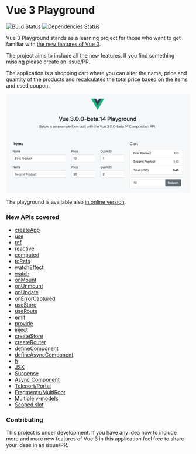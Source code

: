 # Vue 3 Playground

[![Build Status](https://travis-ci.com/blacksonic/vue-3-playground.svg?branch=master)](https://travis-ci.com/blacksonic/vue-3-playground)
[![Dependencies Status](https://david-dm.org/blacksonic/vue-3-playground/status.svg)](https://david-dm.org/blacksonic/vue-3-playground)

Vue 3 Playground stands as a learning project for those who want to get familiar with [the new features of Vue 3](https://composition-api.vuejs.org/).

The project aims to include all the new features. If you find something missing please create an issue/PR.

The application is a shopping cart where you can alter the name, price and quantity of the products and
recalculates the total price based on the items and used coupon.

![Vue 3 Playground](./images/screenshot.png "Vue 3 Playground")

The playground is available also [in online version](https://codesandbox.io/s/github/blacksonic/vue-3-playground).

### New APIs covered

- [createApp](https://github.com/blacksonic/vue-3-playground/blob/master/src/main.js)
- [use](https://github.com/blacksonic/vue-3-playground/blob/master/src/main.js)
- [ref](https://github.com/blacksonic/vue-3-playground/blob/master/src/hooks.js)
- [reactive](https://github.com/blacksonic/vue-3-playground/blob/master/src/hooks.js)
- [computed](https://github.com/blacksonic/vue-3-playground/blob/master/src/hooks.js)
- [toRefs](https://github.com/blacksonic/vue-3-playground/blob/master/src/Cart.vue)
- [watchEffect](https://github.com/blacksonic/vue-3-playground/blob/master/src/Cart.vue)
- [watch](https://github.com/blacksonic/vue-3-playground/blob/master/src/Cart.vue)
- [onMount](https://github.com/blacksonic/vue-3-playground/blob/master/src/Cart.vue)
- [onUnmount](https://github.com/blacksonic/vue-3-playground/blob/master/src/Cart.vue)
- [onUpdate](https://github.com/blacksonic/vue-3-playground/blob/master/src/Cart.vue)
- [onErrorCaptured](https://github.com/blacksonic/vue-3-playground/blob/master/src/Cart.vue)
- [useStore](https://github.com/blacksonic/vue-3-playground/blob/master/src/App.vue)
- [useRoute](https://github.com/blacksonic/vue-3-playground/blob/master/src/Checkout.vue)
- [emit](https://github.com/blacksonic/vue-3-playground/blob/master/src/Coupon.vue)
- [provide](https://github.com/blacksonic/vue-3-playground/blob/master/src/version.js)
- [inject](https://github.com/blacksonic/vue-3-playground/blob/master/src/version.js)
- [createStore](https://github.com/blacksonic/vue-3-playground/blob/master/src/store.js)
- [createRouter](https://github.com/blacksonic/vue-3-playground/blob/master/src/router.js)
- [defineComponent](https://github.com/blacksonic/vue-3-playground/blob/master/src/Payment.jsx)
- [defineAsyncComponent](https://github.com/blacksonic/vue-3-playground/blob/master/src/AsyncPayment.js)
- [h](https://github.com/blacksonic/vue-3-playground/blob/master/src/Spinner.js)
- [JSX](https://github.com/blacksonic/vue-3-playground/blob/master/src/Payment.jsx)
- [Suspense](https://github.com/blacksonic/vue-3-playground/blob/master/src/Cart.vue)
- [Async Component](https://github.com/blacksonic/vue-3-playground/blob/master/src/Exchange.vue)
- [Teleport/Portal](https://github.com/blacksonic/vue-3-playground/blob/master/src/Header.vue)
- [Fragments/MultiRoot](https://github.com/blacksonic/vue-3-playground/blob/master/src/App.vue)
- [Multiple v-models](https://github.com/blacksonic/vue-3-playground/blob/master/src/Cart.vue)
- [Scoped slot](https://github.com/blacksonic/vue-3-playground/blob/master/src/Cart.vue)

### Contributing

This project is under development. If you have any idea how to include more and more new features of Vue 3 in this application feel free to share your ideas in an issue/PR.

